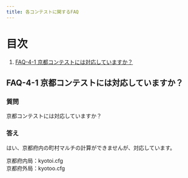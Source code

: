 ```yaml
---
title: 各コンテストに関するFAQ
---
```


# 目次

1. [FAQ-4-1 京都コンテストには対応していますか？](#faq-4-1-京都コンテストには対応していますか)

## FAQ-4-1 京都コンテストには対応していますか？

### 質問

京都コンテストには対応していますか？

### 答え

はい、京都府内の町村マルチの計算ができませんが、対応しています。  
  
京都府内局：kyotoi.cfg  
京都府外局：kyotoo.cfg  

